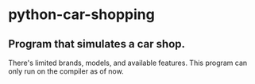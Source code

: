 # python-car-shopping
## Program that simulates a car shop. 
There's limited brands, models, and available features.
This program can only run on the compiler as of now. 
